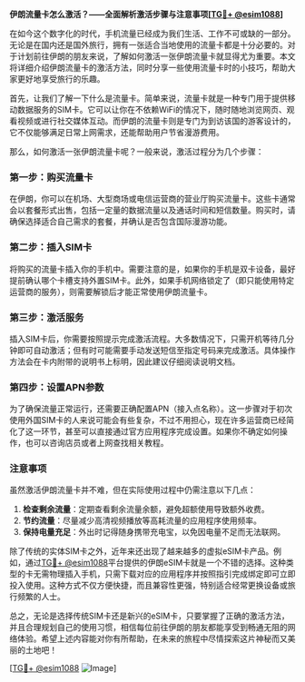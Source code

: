 **伊朗流量卡怎么激活？——全面解析激活步骤与注意事项[[TG💪+ @esim1088](https://t.me/s/esim1088)]**

在如今这个数字化的时代，手机流量已经成为我们生活、工作不可或缺的一部分。无论是在国内还是国外旅行，拥有一张适合当地使用的流量卡都是十分必要的。对于计划前往伊朗的朋友来说，了解如何激活一张伊朗流量卡就显得尤为重要。本文将详细介绍伊朗流量卡的激活方法，同时分享一些使用流量卡时的小技巧，帮助大家更好地享受旅行的乐趣。

首先，让我们了解一下什么是流量卡。简单来说，流量卡就是一种专门用于提供移动数据服务的SIM卡。它可以让你在不依赖WiFi的情况下，随时随地浏览网页、观看视频或进行社交媒体互动。而伊朗的流量卡则是专门为到访该国的游客设计的，它不仅能够满足日常上网需求，还能帮助用户节省漫游费用。

那么，如何激活一张伊朗流量卡呢？一般来说，激活过程分为几个步骤：

### 第一步：购买流量卡
在伊朗，你可以在机场、大型商场或电信运营商的营业厅购买流量卡。这些卡通常会以套餐形式出售，包括一定量的数据流量以及通话时间和短信数量。购买时，请确保选择适合自己需求的套餐，并确认是否包含国际漫游功能。

### 第二步：插入SIM卡
将购买的流量卡插入你的手机中。需要注意的是，如果你的手机是双卡设备，最好提前确认哪个卡槽支持外置SIM卡。此外，如果手机网络锁定了（即只能使用特定运营商的服务），则需要解锁后才能正常使用伊朗流量卡。

### 第三步：激活服务
插入SIM卡后，你需要按照提示完成激活流程。大多数情况下，只需开机等待几分钟即可自动激活；但有时可能需要手动发送短信至指定号码来完成激活。具体操作方法会在卡内附带的说明书上标明，因此建议仔细阅读说明文档。

### 第四步：设置APN参数
为了确保流量正常运行，还需要正确配置APN（接入点名称）。这一步骤对于初次使用外国SIM卡的人来说可能会有些复杂，不过不用担心，现在许多运营商已经简化了这一环节，甚至可以直接通过官方应用程序完成设置。如果你不确定如何操作，也可以咨询店员或者上网查找相关教程。

### 注意事项
虽然激活伊朗流量卡并不难，但在实际使用过程中仍需注意以下几点：
1. **检查剩余流量**：定期查看剩余流量余额，避免超额使用导致额外收费。
2. **节约流量**：尽量减少高清视频播放等高耗流量的应用程序使用频率。
3. **保持电量充足**：外出时记得随身携带充电宝，以免因电量不足而无法联网。

除了传统的实体SIM卡之外，近年来还出现了越来越多的虚拟eSIM卡产品。例如，通过[TG💪+ @esim1088](https://t.me/s/esim1088)平台提供的伊朗eSIM卡就是一个不错的选择。这种类型的卡无需物理插入手机，只需下载对应的应用程序并按照指引完成绑定即可立即投入使用。这种方式不仅方便快捷，而且兼容性更强，特别适合经常更换设备或旅行频繁的人士。

总之，无论是选择传统SIM卡还是新兴的eSIM卡，只要掌握了正确的激活方法，并且合理规划自己的使用习惯，相信每位前往伊朗的朋友都能享受到畅通无阻的网络体验。希望上述内容能对你有所帮助，在未来的旅程中尽情探索这片神秘而又美丽的土地吧！

[[TG💪+ @esim1088](https://t.me/s/esim1088) ![Image](https://i.postimg.cc/4NQfJmqS/Snipaste-2025-05-13-00-14-12.png)]